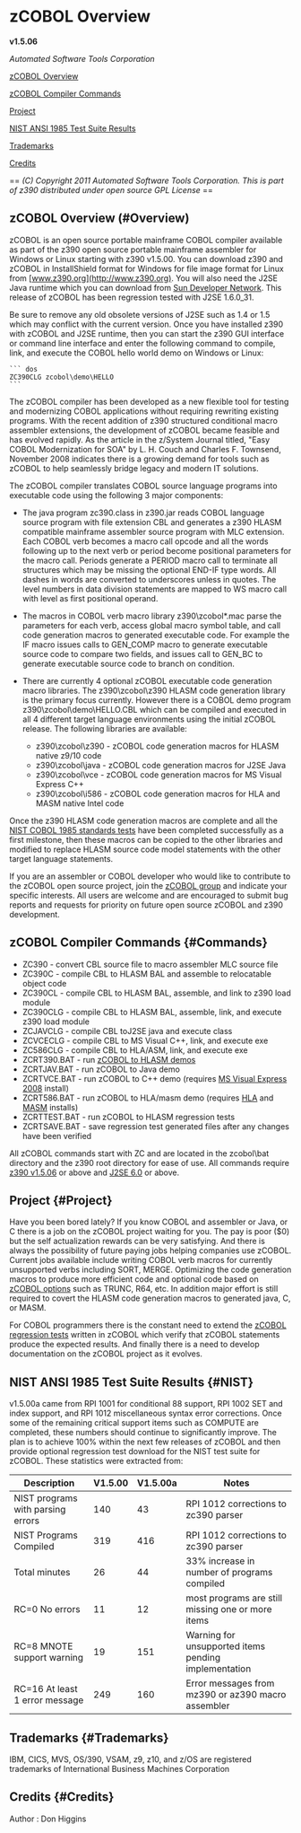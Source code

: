 # zCOBOL Overview

**v1.5.06**

*Automated Software Tools Corporation*

[zCOBOL Overview](#Overview)

[zCOBOL Compiler Commands](#Commands)

[Project](#Project)

[NIST ANSI 1985 Test Suite Results](#NIST)

[Trademarks](#Trademarks)

[Credits](#Credits)

== *(C) Copyright 2011 Automated Software Tools Corporation.
This is part of z390 distributed under open source GPL License* ==

## zCOBOL Overview (#Overview)

zCOBOL is an open source portable mainframe COBOL compiler available as part of
the z390 open source portable mainframe assembler for Windows or Linux starting
with z390 v1.5.00. You can download z390 and zCOBOL in InstallShield format for
Windows for file image format for Linux from [www.z390.org](http://www.z390.org).
You will also need the J2SE Java runtime which you can download from
[Sun Developer Network](https://www.oracle.com/java/technologies/).
This release of zCOBOL has been regression tested with J2SE 1.6.0_31.

Be sure to remove any old obsolete versions of J2SE such as 1.4 or 1.5 which may
conflict with the current version. Once you have installed z390 with zCOBOL and J2SE
runtime, then you can start the z390 GUI interface or command line interface and
enter the following command to compile, link, and execute the COBOL hello world demo
on Windows or Linux:

    ``` dos
    ZC390CLG zcobol\demo\HELLO
    ```

The zCOBOL compiler has been developed as a new flexible tool for testing and
modernizing COBOL applications without requiring rewriting existing programs.
With the recent addition of z390 structured conditional macro assembler extensions,
the development of zCOBOL became feasible and has evolved rapidly. As the
article in the z/System Journal titled, "Easy COBOL Modernization for SOA"
by L. H. Couch and Charles F. Townsend, November 2008 indicates there is
a growing demand for tools such as zCOBOL to help seamlessly bridge legacy
and modern IT solutions.

The zCOBOL compiler translates COBOL source language programs into executable code
using the following 3 major components:

- The java program zc390.class in z390.jar reads COBOL language source program
with file extension CBL and generates a z390 HLASM compatible mainframe assembler
source program with MLC extension. Each COBOL verb becomes a macro call opcode
and all the words following up to the next verb or period become positional
parameters for the macro call. Periods generate a PERIOD macro call to terminate
all structures which may be missing the optional END-IF type words.
All dashes in words are converted to underscores unless in quotes.
The level numbers in data division statements are mapped to WS macro call
with level as first positional operand.

- The macros in COBOL verb macro library z390\zcobol\*.mac parse the parameters
for each verb, access global macro symbol table, and call code generation macros
to generated executable code. For example the IF macro issues calls to GEN_COMP
macro to generate executable source code to compare two fields,
and issues call to GEN_BC to generate executable source code to branch on condition.
- There are currently 4 optional zCOBOL executable code generation macro libraries.
The z390\zcobol\z390 HLASM code generation library is the primary focus currently.
However there is a COBOL demo program z390\zcobol\demo\HELLO.CBL which can be
compiled and executed in all 4 different target language environments using
the initial zCOBOL release. The following libraries are available:
    - z390\zcobol\z390 - zCOBOL code generation macros for HLASM native z9/10 code
    - z390\zcobol\java - zCOBOL code generation macros for J2SE Java
    - z390\zcobol\vce - zCOBOL code generation macros for MS Visual Express C++
    - z390\zcobol\i586 - zCOBOL code generation macros for HLA and MASM native Intel code

Once the z390 HLASM code generation macros are complete and all the
[NIST COBOL 1985 standards tests](https://www.itl.nist.gov/div897/ctg/cobol_form.htm)
have been completed successfully as a first milestone, then these macros can
be copied to the other libraries and modified to replace HLASM source code
model statements with the other target language statements.

If you are an assembler or COBOL developer who would like to contribute
to the zCOBOL open source project, join the [zCOBOL group](???)
and indicate
your specific interests. All users are welcome and are encouraged to submit
bug reports and requests for priority on future open source zCOBOL
and z390 development.

## zCOBOL Compiler Commands {#Commands}

* ZC390 - convert CBL source file to macro assembler MLC source file
* ZC390C - compile CBL to HLASM BAL and assemble to relocatable object code
* ZC390CL - compile CBL to HLASM BAL, assemble, and link to z390 load module
* ZC390CLG - compile CBL to HLASM BAL, assemble, link, and execute z390 load module
* ZCJAVCLG - compile CBL toJ2SE java and execute class
* ZCVCECLG - compile CBL to MS Visual C++, link, and execute exe
* ZC586CLG - compile CBL to HLA/ASM, link, and execute exe
* ZCRT390.BAT - run [zCOBOL to HLASM demos](zCOBOL_Demos_and_Regression_Tests.htm)
* ZCRTJAV.BAT - run zCOBOL to Java demo
* ZCRTVCE.BAT - run zCOBOL to C++ demo (requires
[MS Visual Express 2008](https://visualstudio.microsoft.com/) install)
* ZCRT586.BAT - run zCOBOL to HLA/masm demo (requires [HLA](https://www.plantation-productions.com/Webster/)
and [MASM](https://www.microsoft.com/en-us/download/) installs)
* ZCRTTEST.BAT - run zCOBOL to HLASM regression tests
* ZCRTSAVE.BAT - save regression test generated files after any changes have been verified

All zCOBOL commands start with ZC and are located in the zcobol\bat directory
and the z390 root directory for ease of use. All commands require
[z390 v1.5.06](http://www.z390.org) or above
and [J2SE 6.0](https://www.oracle.com/java/technologies/downloads/) or above. 

## Project {#Project}

Have you been bored lately? If you know COBOL and assembler or Java, or C
there is a job on the zCOBOL project waiting for you. The pay is poor ($0)
but the self actualization rewards can be very satisfying. And there is always
the possibility of future paying jobs helping companies use zCOBOL.
Current jobs available include writing COBOL verb macros for currently unsupported
verbs including SORT, MERGE. Optimizing the code generation macros
to produce more efficient code and optional code based on
[zCOBOL options](zcobol_options.htm) such as
TRUNC, R64, etc. In addition major effort is still required to covert the
HLASM code generation macros to generated java, C, or MASM.

For COBOL programmers there is the constant need to extend
the [zCOBOL regression tests](zCOBOL_Demos_and_Regression_Tests.htm)
written in zCOBOL which verify that zCOBOL statements
produce the expected results. And finally there is a need to develop documentation
on the zCOBOL project as it evolves.

## NIST ANSI 1985 Test Suite Results {#NIST}

v1.5.00a came from RPI 1001 for conditional 88 support, RPI 1002 SET and index
support, and RPI 1012 miscellaneous syntax error corrections. Once some of the
remaining critical support items such as COMPUTE are completed, these numbers
should continue to significantly improve. The plan is to achieve 100% within
the next few releases of zCOBOL and then provide optional regression test
download for the NIST test suite for zCOBOL. These statistics were extracted from:

| Description                       | V1.5.00 | V1.5.00a | Notes                                                |
| --------------------------------- | ------- | -------- | ---------------------------------------------------- |
| NIST programs with parsing errors |     140 |       43 | RPI 1012 corrections to zc390 parser                 |
| NIST Programs Compiled            |     319 |      416 | RPI 1012 corrections to zc390 parser                 |
| Total minutes                     |      26 |       44 | 33% increase in number of programs compiled          |
| RC=0 No errors                    |      11 |       12 | most programs are still missing one or more items    |
| RC=8 MNOTE support warning        |      19 |      151 | Warning for unsupported items pending implementation |
| RC=16 At least 1 error message    |     249 |      160 | Error messages from mz390 or az390 macro assembler   |

## Trademarks {#Trademarks}

IBM, CICS, MVS, OS/390, VSAM, z9, z10, and z/OS are registered trademarks of
International Business Machines Corporation

## Credits {#Credits}

Author : Don Higgins
